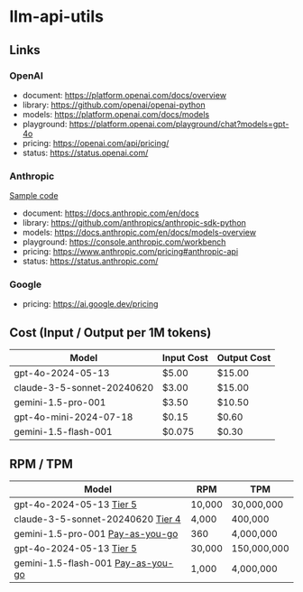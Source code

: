 # llm-api-utils

## Links
### OpenAI
- document: https://platform.openai.com/docs/overview  
- library: https://github.com/openai/openai-python  
- models: https://platform.openai.com/docs/models  
- playground: https://platform.openai.com/playground/chat?models=gpt-4o  
- pricing: https://openai.com/api/pricing/  
- status: https://status.openai.com/  
### Anthropic
[Sample code](./call_claude.py)  
- document: https://docs.anthropic.com/en/docs  
- library: https://github.com/anthropics/anthropic-sdk-python  
- models: https://docs.anthropic.com/en/docs/models-overview  
- playground: https://console.anthropic.com/workbench  
- pricing: https://www.anthropic.com/pricing#anthropic-api  
- status: https://status.anthropic.com/
### Google
- pricing: https://ai.google.dev/pricing

## Cost (Input / Output per 1M tokens) 
| Model                   | Input Cost | Output Cost |
|-------------------------|------------|-------------|
| gpt-4o-2024-05-13       | $5.00      | $15.00      |
| claude-3-5-sonnet-20240620 | $3.00      | $15.00      |
| gemini-1.5-pro-001      | $3.50      | $10.50      |
| gpt-4o-mini-2024-07-18  | $0.15      | $0.60       |
| gemini-1.5-flash-001    | $0.075     | $0.30       |



## RPM / TPM
| Model  | RPM    | TPM        |
|--------|--------|------------|
| gpt-4o-2024-05-13 [Tier 5](https://platform.openai.com/docs/guides/rate-limits/tier-5-rate-limits)| 10,000 | 30,000,000 |
| claude-3-5-sonnet-20240620 [Tier 4](https://docs.anthropic.com/en/api/rate-limits#rate-limits)| 4,000  | 400,000    |
| gemini-1.5-pro-001 [Pay-as-you-go](https://ai.google.dev/gemini-api/docs/models/gemini#gemini-1.5-pro)| 360  | 4,000,000  |
| gpt-4o-2024-05-13 [Tier 5](https://platform.openai.com/docs/guides/rate-limits/tier-5-rate-limits)| 30,000 | 150,000,000 |
| gemini-1.5-flash-001 [Pay-as-you-go](https://ai.google.dev/gemini-api/docs/models/gemini#gemini-1.5-flash)| 1,000  | 4,000,000  |
